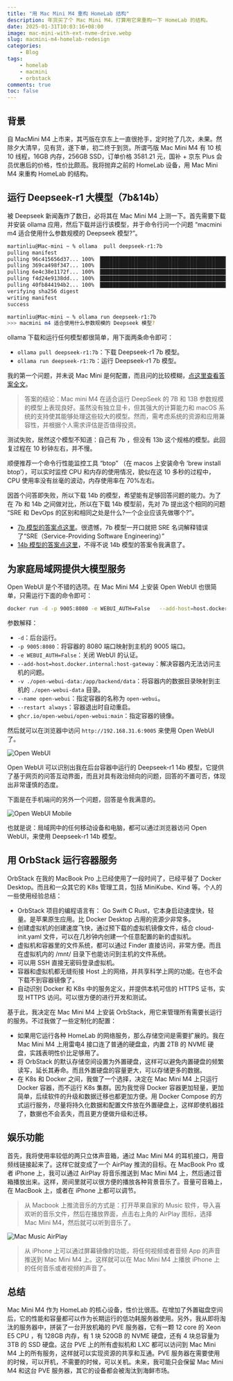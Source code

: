 ```yaml
---
title: "用 Mac Mini M4 重构 HomeLab 结构"
description: 年货买了个 Mac Mini M4，打算用它来重构一下 HomeLab 的结构。
date: 2025-01-31T10:03:16+08:00
image: mac-mini-with-ext-nvme-drive.webp
slug: macmini-m4-homelab-redesign
categories:
    - Blog
tags:
    - homelab
    - macmini
    - orbstack
comments: true
toc: false
---
```


## 背景

自 MacMini M4 上市来，其丐版在京东上一直很抢手，定时抢了几次，未果。然除夕大清早，见有货，遂下单，初二终于到货。所谓丐版 Mac Mini M4 有 10 核 10 线程，16GB 内存，256GB SSD，订单价格 3581.21 元，国补 + 京东 Plus 会员优惠后的价格，性价比颇高。我将抛弃之前的 HomeLab 设备，用 Mac Mini M4 来重构 HomeLab 的结构。

## 运行 Deepseek-r1 大模型（7b&14b）

被 Deepseek 新闻轰炸了数日，必将其在 Mac Mini M4 上测一下。首先需要下载并安装 ollama 应用，然后下载并运行该模型，并于命令行问一个问题 “macmini m4 适合使用什么参数规模的 Deepseek 模型?”。

```bash
martinliu@Mac-mini ~ % ollama  pull deepseek-r1:7b
pulling manifest 
pulling 96c415656d37... 100% ▕███████████████████████████████████████████████████████████████████▏ 4.7 GB                         
pulling 369ca498f347... 100% ▕███████████████████████████████████████████████████████████████████▏  387 B                         
pulling 6e4c38e1172f... 100% ▕███████████████████████████████████████████████████████████████████▏ 1.1 KB                         
pulling f4d24e9138dd... 100% ▕███████████████████████████████████████████████████████████████████▏  148 B                         
pulling 40fb844194b2... 100% ▕███████████████████████████████████████████████████████████████████▏  487 B                         
verifying sha256 digest 
writing manifest 
success 

martinliu@Mac-mini ~ % ollama run deepseek-r1:7b
>>> macmini m4 适合使用什么参数规模的 Deepseek 模型?

```

ollama 下载和运行任何模型都很简单，用下面两条命令即可：

* `ollama pull deepseek-r1:7b`：下载 Deepseek-r1 7b 模型。
* `ollama run deepseek-r1:7b`：运行 Deepseek-r1 7b 模型。

我的第一个问题，并未说 Mac Mini 是何配置，而且问的比较模糊，[点这里查看答案全文](q1.txt)。

>答案的结论：Mac mini M4 在适合运行 DeepSeek 的 7B 和 13B 参数规模的模型上表现良好。虽然没有独立显卡，但其强大的计算能力和 macOS 系统的支持使其能够处理这些较大的模型。然而，需考虑系统的资源和应用兼容性，并根据个人需求评估是否值得投资。

测试失败，居然这个模型不知道：自己有 7b ，但没有 13b 这个规格的模型。此回复过程在 10 秒钟左右，并不慢。

顺便推荐一个命令行性能监控工具 “btop” （在 macos 上安装命令 ‘brew install btop’），可以实时监控 CPU 和内存的使用情况，貌似在这 10 多秒的过程中，CPU 使用率没有丝毫的波动，内存使用率在 70%左右。

因首个问答即失败，所以下载 14b 的模型，希望能有足够回答问题的能力。为了在 7b 和 14b 之间做对比，所以在下载 14b 模型前，先对 7b 提出这个相同的问题 “SRE 和 DevOps 的区别和相同之处是什么?一个企业应该先做哪个?”。

* [7b 模型的答案点这里](q2.txt)。很遗憾，7b 模型一开口就把 SRE 名词解释错误了“SRE（Service-Providing Software Engineering）”
* [14b 模型的答案点这里](q3.txt)，不得不说 14b 模型的答案令我满意了。

## 为家庭局域网提供大模型服务

Open WebUI 是个不错的选项。在 Mac Mini M4 上安装 Open WebUI 也很简单，只需运行下面的命令即可：

```bash
docker run -d -p 9005:8080 -e WEBUI_AUTH=False   --add-host=host.docker.internal:host-gateway  -v ./open-webui-data:/app/backend/data --name open-webui --restart always ghcr.io/open-webui/open-webui:main
```

参数解释：

* `-d`：后台运行。
* `-p 9005:8080`：将容器的 8080 端口映射到主机的 9005 端口。
* `-e WEBUI_AUTH=False`：关闭 WebUI 的认证。
* `--add-host=host.docker.internal:host-gateway`：解决容器内无法访问主机的问题。
* `-v ./open-webui-data:/app/backend/data`：将容器内的数据目录映射到主机的 `./open-webui-data` 目录。
* `--name open-webui`：指定容器的名称为 `open-webui`。
* `--restart always`：容器退出时自动重启。
* `ghcr.io/open-webui/open-webui:main`：指定容器的镜像。
  
然后就可以在浏览器中访问 `http://192.168.31.6:9005` 来使用 Open WebUI 了。

![Open WebUI](open-webui.webp)

Open WebUI 可以识别出我在后台容器中运行的 Deepseek-r1 14b 模型，它提供了基于网页的问答互动界面，而且对具有政治倾向的问题，回答的不置可否，体现出非常谨慎的态度。

下面是在手机端问的另外一个问题，回答是令我满意的。

![Open WebUI Mobile](iphone-webUI.webp)

也就是说：局域网中的任何移动设备和电脑，都可以通过浏览器访问 Open WebUI，来使用 Deepseek-r1 14b 模型。

## 用 OrbStack 运行容器服务

OrbStack 在我的 MacBook Pro 上已经使用了一段时间了，已经平替了 Docker Desktop。而且和一众其它的 K8s 管理工具，包括 MiniKube、Kind 等。个人的一些使用经验总结：

* OrbStack 项目的编程语言有： Go Swift C Rust，它本身启动速度快，轻量。是苹果原生应用。比 Docker Desktop 占用的资源少非常多。
* 创建虚拟机的创建速度飞快，通过预下载的虚拟机镜像文件，结合 cloud-init.yaml 文件，可以在几秒钟内创建一个任意配置的新的虚拟机。
* 虚拟机和容器里的文件系统，都可以通过 Finder 直接访问，非常方便。而且在虚拟机内的 /mnt/ 目录下也能访问到主机的文件系统。
* 可以用 SSH 直接无密码登录虚拟机。
* 容器和虚拟机都无缝衔接 Host 上的网络，并共享科学上网的功能。在也不会下载不到容器镜像了。
* 自动识别 Docker 和 K8s 中的服务定义，并提供本机可信的 HTTPS 证书，实现 HTTPS 访问。可以很方便的进行开发和测试。

基于此，我决定在 Mac Mini M4 上安装 OrbStack，用它来管理所有需要长运行的服务。不过我做了一些定制化的配置：

* 如果用它运行各种 HomeLab 的网络服务，那么存储空间是需要扩展的。我在 Mac Mini M4 上用雷电4 接口连了普通的硬盘盒，内置 2TB 的 NVME 硬盘，实践表明性价比足够用了。
* 将 OrbStack 的默认存储空间设置为外置硬盘，这样可以避免内置硬盘的频繁读写，延长其寿命。而且外置硬盘的容量更大，可以存储更多的数据。
* 在 K8s 和 Docker 之间，我做了一个选择，决定在 Mac Mini M4 上只运行 Docker 容器，而不运行 K8s 集群。因为我觉得 Docker 容器更加轻量，更加简单，后续软件的升级和数据迁移也都更加方便。用 Docker Compose 的方式运行服务，尽量将持久化数据和配置文件放在外置硬盘上，这样即使机器挂了，数据也不会丢失，而且更方便做升级和迁移。

## 娱乐功能

首先，我将使用率较低的两只立体声音箱，通过 Mac Mini M4 的耳机接口，用音频线链接起来了。这样它就变成了一个 AirPlay 推流的目标。在 MacBook Pro 或者 iPhone 上，我可以通过 AirPlay 将音乐推送到 Mac Mini M4 上，然后通过音箱播放出来。这样，房间里就可以很方便的播放各种背景音乐了。音量可音箱上，在 MacBook 上，或者在 iPhone 上都可以调节。

> 从 Macbook 上推流音乐的方式是：打开苹果自家的 Music 软件，导入喜欢听的音乐文件，然后在播放界面，点击右上角的 AirPlay 图标，选择 Mac Mini M4，然后就可以听到音乐了。

![Mac Music AirPlay](mac-music.webp)

> 从 iPhone 上可以通过屏幕镜像的功能，将任何视频或者音频 App 的声音推送到 Mac Mini M4 上。这样就可以在 Mac Mini M4 上播放 iPhone 上的任何音乐或者视频的声音了。

## 总结

Mac Mini M4 作为 HomeLab 的核心设备，性价比很高。在增加了外置磁盘空间后，它的性能和容量都可以作为长期运行的低功耗服务器使用。另外，我从即将淘汰的服务器中，拼装了一台开放机箱的 PVE 服务器，它有一颗 12 core 的 Xeon E5 CPU ，有 128GB 内存，有 1 块 520GB 的 NVME 硬盘，还有 4 块总容量为 3TB 的 SSD 硬盘。这台 PVE 上的所有虚拟机和 LXC 都可以访问到 Mac Mini M4 上的所有服务，这样就可以实现资源的共享和互通。PVE 服务器在需要使用的时候，可以开机，不需要的时候，可以关机。未来，我可能只会保留 Mac Mini M4 和这台 PVE 服务器，其它的设备都会被淘汰到海鲜市场。
